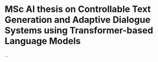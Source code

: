 # MSc AI thesis on Controllable Text Generation and Adaptive Dialogue Systems using Transformer-based Language Models
...
